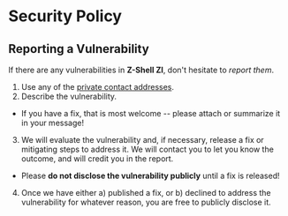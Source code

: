 # Security Policy

## Reporting a Vulnerability

If there are any vulnerabilities in **Z-Shell ZI**, don't hesitate to _report them_.

1. Use any of the [private contact addresses](https://github.com/z-shell/zi#support).
2. Describe the vulnerability.

- If you have a fix, that is most welcome -- please attach or summarize it in your message!

3. We will evaluate the vulnerability and, if necessary, release a fix or mitigating steps to address it. We will contact you to let you know the outcome, and will credit you in the report.

- Please **do not disclose the vulnerability publicly** until a fix is released!

4. Once we have either a) published a fix, or b) declined to address the vulnerability for whatever reason, you are free to publicly disclose it.
